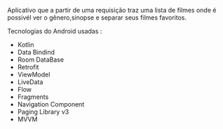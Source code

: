 <p>Aplicativo que a partir de uma requisição traz uma lista de filmes onde é possivél ver o gênero,sinopse e separar seus filmes favoritos.</p>

Tecnologias do Android usadas :</Br>
  * Kotlin</Br>
  * Data Bindind</Br>
  * Room DataBase</Br>
  * Retrofit</Br>
  * ViewModel</Br>
  * LiveData</Br>
  * Flow</Br>
  * Fragments</Br>
  * Navigation Component</Br>
  * Paging Library v3</Br>
  * MVVM</Br>
  
